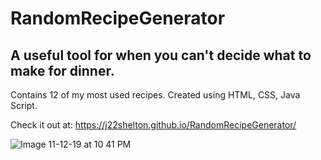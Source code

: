 # RandomRecipeGenerator

## A useful tool for when you can't decide what to make for dinner.
 Contains 12 of my most used recipes. Created using HTML, CSS, Java Script.

  Check it out at: https://j22shelton.github.io/RandomRecipeGenerator/
  
  ![Image 11-12-19 at 10 41 PM](https://user-images.githubusercontent.com/47063288/68731352-bb623000-059d-11ea-8750-75a8b66781aa.jpg)
